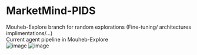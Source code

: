 # MarketMind-PIDS
Mouheb-Explore branch for random explorations (Fine-tuning/ architectures implimentations/...) <br>
Current agent pipeline in Mouheb-Explore<br>
![image](https://github.com/user-attachments/assets/b22c3cb3-296b-4ec9-9ba2-cde96b3ab03e)
![image](https://github.com/user-attachments/assets/e8b95113-3135-4606-92b0-16afcba43320)
